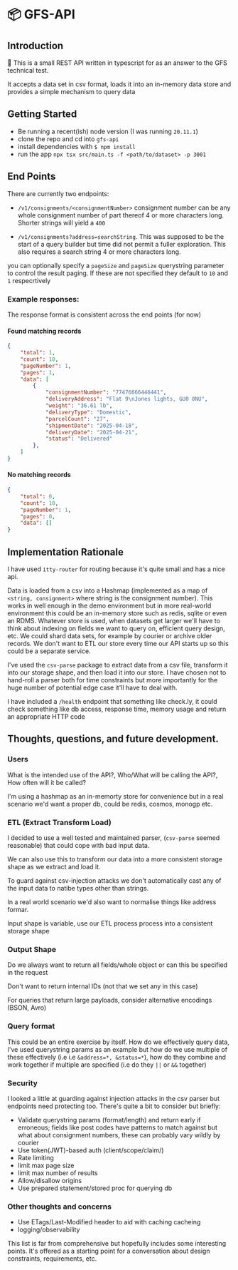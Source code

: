 # 📦 GFS-API

## Introduction
👋 This is a small REST API written in typescript for as an answer to the GFS technical test.

It accepts a data set in csv format, loads it into an in-memory data store and provides a simple mechanism to query data

## Getting Started
* Be running a recent(ish) node version (I was running `20.11.1`)
* clone the repo and cd into `gfs-api`
* install dependencies with `$ npm install`
* run the app `npx tsx src/main.ts -f <path/to/dataset> -p 3001`

## End Points
There are currently two endpoints:
* `/v1/consignments/<consignmentNumber>` consignment number can be any whole consignment number of part thereof 4 or more characters long.
Shorter strings will yield a `400`

* `/v1/consignments?address=searchString`. This was supposed to be the start of a query builder but time did not permit a fuller exploration.
 This also requires a search string 4 or more characters long.

you can optionally specify a `pageSize` and `pageSize` querystring parameter to control the result paging. If these are not specified they default to `10` and `1` respecrtively

### Example responses:

The response format is consistent across the end points (for now)

#### Found matching records
```json
{
	"total": 1,
	"count": 10,
	"pageNumber": 1,
	"pages": 1,
	"data": [
		{
			"consignmentNumber": "77476666446441",
			"deliveryAddress": "Flat 9\nJones lights, GU0 8NU",
			"weight": "36.61 lb",
			"deliveryType": "Domestic",
			"parcelCount": "27",
			"shipmentDate": "2025-04-18",
			"deliveryDate": "2025-04-21",
			"status": "Delivered"
		},
	]
}
```

#### No matching records

```json
{
	"total": 0,
	"count": 10,
	"pageNumber": 1,
	"pages": 0,
	"data": []
}
```

## Implementation Rationale

I have used `itty-router` for routing because it's quite small and has a nice api.

Data is loaded from a csv into a Hashmap (implemented as a map of `<string, consignment>` where string is the consignment number). This works in well enough in the demo environment but in more real-world environment this could be an in-memory store such as redis, sqlite or even an RDMS. Whatever store is used, when datasets get larger we'll have to think about indexing on fields we want to query on, efficient query design, etc. We could shard data sets, for example by courier or archive older records. We don't want to ETL our store every time our API starts up so this could be a separate service.

I've used the `csv-parse` package to extract data from a csv file, transform it into our storage shape, and then load it into our store. I have chosen not to hand-roll a parser both for time constraints but more importantly for the huge number of potential edge case it'll have to deal with.

I have included a `/health` endpoint that something like check.ly, it could check something like db access, response time, memory usage and return an appropriate HTTP code

## Thoughts, questions, and future development.

### Users
What is the intended use of the API?, Who/What will be calling the API?, How often will it be called?

I'm using a hashmap as an in-memorty store for convenience but in a real scenario we'd want a proper db, could be redis, cosmos, monogp etc.

### ETL (Extract Transform Load)
I decided to use a well tested and maintained parser, (`csv-parse` seemed reasonable) that could cope with bad input data.

We can also use this to transform our data into a more consistent storage shape as we extract and load it.

To guard against csv-injection attacks we don't automatically cast any of the input data to natibe types other than strings.

In a real world scenario we'd also want to normalise things like address formar.

Input shape is variable, use our ETL process process into a consistent storage shape

### Output Shape

Do we always want to return all fields/whole object or can this be specified in the request

Don't want to return internal IDs (not that we set any in this case)

For queries that return large payloads, consider alternative encodings (BSON, Avro)

### Query format

This could be an entire exercise by itself. How do we effectively query data, I've used querystring params as an example but how do we use multiple of these effectively (i.e i.e `&address=*, &status=*`), how do they combine and work together if multiple are specified (i.e do they `||` or `&&` together)

### Security
I looked a little at guarding against injection attacks in the csv parser but endpoints need protecting too. There's quite a bit to consider but briefly:

* Validate querystring params (format/length) and return early if erroneous; fields like post codes have patterns to match against but what about consignment numbers, these can probably vary wildly by courier
* Use token(JWT)-based auth (client/scope/claim/)
* Rate limiting
* limit max page size
* limit max number of results
* Allow/disallow origins
* Use prepared statement/stored proc for querying db

### Other thoughts and concerns
* Use ETags/Last-Modified header to aid with caching cacheing
* logging/observability

This list is far from comprehensive but hopefully includes some interesting points. It's offered as a starting point for a conversation about design constraints, requirements, etc.
